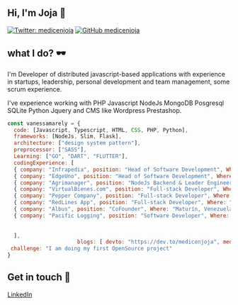## Hi, I'm Joja 👋
[![Twitter: medicenjoja](https://img.shields.io/twitter/follow/medicenjoja?style=social)](https://twitter.com/medicenjoja)
[![GitHub medicenjoja](https://img.shields.io/github/followers/medicenjoja?label=follow&style=social)](https://github.com/medicenjoja)

## what I do? 🕶

I'm Developer of distributed javascript-based applications with experience in startups, leadership, personal development and team management, some scrum experience.

I've experience working with PHP Javascript NodeJs MongoDB Posgresql SQLite Python Jquery and CMS like Wordpress Prestashop.

```javascript
const vanessamarely = {
  code: [Javascript, Typescript, HTML, CSS, PHP, Python],
  frameworks: [NodeJs, Slim, Flask],
  architecture: ["design system pattern"],
  preprocessor: ["SASS"],
  Learning: ["GO", "DART", "FLUTTER"],
  codingExperience: [ 
  { company: "Infrapedia", position: "Head of Software Development", Where: "SiliconValley Project", fullTimeProject: true },
  { company: "EdgeUno", position: "Head of Software Development", Where: "Bogota", fullTimeProject: false },
  { company: "Agrimanager", position: "NodeJs Backend & Leader Engineer", Where: "Medellín", fullTimeProject: true },
  { company: "VirtualBienes.com", position: "Full-stack Developer", Where: "Medellín", fullTimeProject: true },
  { company: "Pepper Company", position: "Full-stack Developer", Where: "Medellín", fullTimeProject: true },
  { company: "RedLines App", position: "Full-stack Developer", Where: "SiliconValley StartUp", fullTimeProject: false },
  { company: "Albus", position: "CoFounder", Where: "Maturín, Venezuela", fullTimeProject: true },
  { company: "Pacific Logging", position: "Software Developer", Where: "Maturín, Venezuela", fullTimeProject: true },
  
  
  ],
                      blogs: [ devto: "https://dev.to/medicenjoja", medium: "https://medium.com/@medicenjoja"],
 challenge: "I am doing my first OpenSource project"
}
```
## Get in touch 🔗

[LinkedIn](https://www.linkedin.com/in/medicenjoja/)

<!--
**medicenjoja/medicenjoja** is a ✨ _special_ ✨ repository because its `README.md` (this file) appears on your GitHub profile.

Here are some ideas to get you started:

- 🔭 I’m currently working on ...
- 🌱 I’m currently learning ...
- 👯 I’m looking to collaborate on ...
- 🤔 I’m looking for help with ...
- 💬 Ask me about ...
- 📫 How to reach me: ...
- 😄 Pronouns: ...
- ⚡ Fun fact: ...
-->
